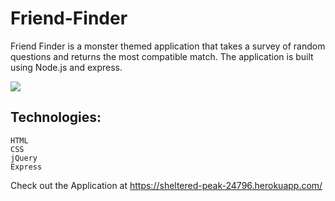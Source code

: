 # Friend-Finder

Friend Finder is a monster themed application that takes a survey of random questions and returns the most compatible match. The application is built using Node.js and express. 

![](FriendFinder.gif)

## Technologies:
    HTML
    CSS
    jQuery
    Express

Check out the Application at https://sheltered-peak-24796.herokuapp.com/